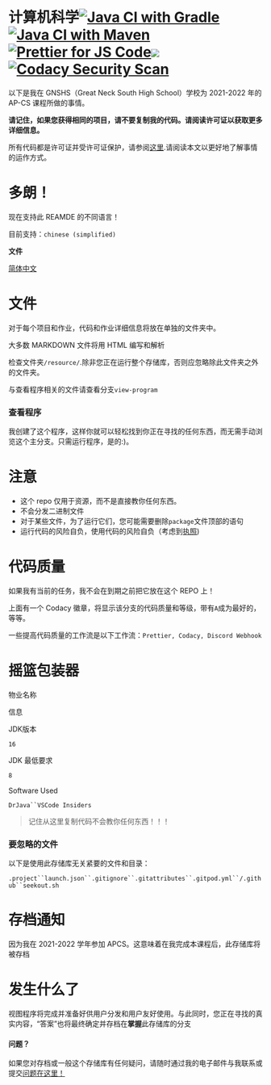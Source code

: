 # 计算机科学[![Java CI with Gradle](https://github.com/meng-jack/apcs/actions/workflows/gradle.yml/badge.svg?branch=dax-program)](https://github.com/meng-jack/apcs/actions/workflows/gradle.yml)[![Java CI with Maven](https://github.com/meng-jack/apcs/actions/workflows/maven.yml/badge.svg?branch=dax-program)](https://github.com/meng-jack/apcs/actions/workflows/maven.yml)[![Prettier for JS Code](https://github.com/meng-jack/apcs/actions/workflows/prettify.yml/badge.svg?branch=dax-program)](https://github.com/meng-jack/apcs/actions/workflows/prettify.yml)![](https://img.shields.io/github/repo-size/exoad/apcs)[![Codacy Security Scan](https://github.com/exoad/apcs/actions/workflows/codacy-analysis.yml/badge.svg)](https://github.com/exoad/apcs/actions/workflows/codacy-analysis.yml)

以下是我在 GNSHS（Great Neck South High School）学校为 2021-2022 年的 AP-CS 课程所做的事情。

**请记住，如果您获得相同的项目，请不要复制我的代码。请阅读许可证以获取更多详细信息。**

所有代码都是许可证并受许可证保护，请参阅[这里](./LICENSE.md).请阅读本文以更好地了解事情的运作方式。

# 多朗！

现在支持此 REAMDE 的不同语言！

目前支持：`chinese (simplified)`

**文件**

[简体中文](README.zh-CN.md)

# 文件

对于每个项目和作业，代码和作业详细信息将放在单独的文件夹中。

大多数 MARKDOWN 文件将用 HTML 编写和解析

检查文件夹`/resource/`.除非您正在运行整个存储库，否则应忽略除此文件夹之外的文件夹。

与查看程序相关的文件请查看分支`view-program`

### 查看程序

我创建了这个程序，这样你就可以轻松找到你正在寻找的任何东西，而无需手动浏览这个主分支。只需运行程序，是的:)。

# 注意

-   这个 repo 仅用于资源，而不是直接教你任何东西。
-   不会分发二进制文件
-   对于某些文件，为了运行它们，您可能需要删除`package`文件顶部的语句
-   运行代码的风险自负，使用代码的风险自负（考虑到[执照](./LICENSE.md))

# 代码质量

如果我有当前的任务，我不会在到期之前把它放在这个 REPO 上！

上面有一个 Codacy 徽章，将显示该分支的代码质量和等级，带有`A`成为最好的，等等。

一些提高代码质量的工作流是以下工作流：`Prettier, Codacy, Discord Webhook`

# 摇篮包装器

物业名称

信息

JDK版本

`16`

JDK 最低要求

`8`

Software Used

`DrJava``VSCode Insiders`

> 记住从这里复制代码不会教你任何东西！！！

### 要忽略的文件

以下是使用此存储库无关紧要的文件和目录：

`.project``launch.json``.gitignore``.gitattributes``.gitpod.yml``/.github``seekout.sh`

# 存档通知

因为我在 2021-2022 学年参加 APCS。这意味着在我完成本课程后，此存储库将被存档

# 发生什么了

视图程序将完成并准备好供用户分发和用户友好使用。与此同时，您正在寻找的真实内容，“答案”也将最终确定并存档在**掌握**此存储库的分支

#### 问题？

如果您对存档或一般这个存储库有任何疑问，请随时通过我的电子邮件与我联系或提交[问题在这里！](https://github.com/exoad/apcs/issues)

